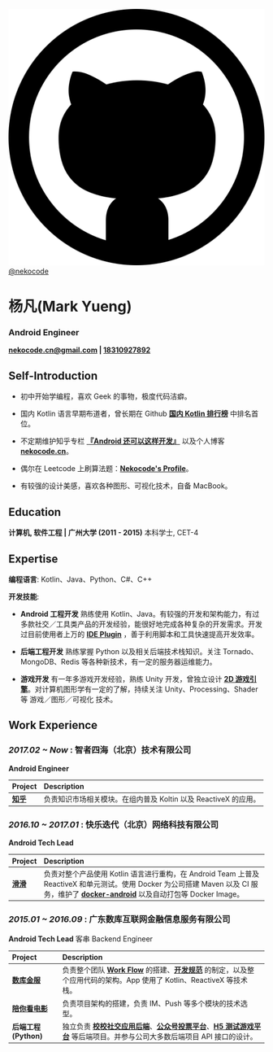 [![github](logo-github.svg) @nekocode](http://github.com/nekocode)

# 杨凡(Mark Yueng)
### Android Engineer
**[nekocode.cn@gmail.com](mailto:nekocode.cn@gmail.com) | [18310927892](tel://18310927892)**

## Self-Introduction

- 初中开始学编程，喜欢 Geek 的事物，极度代码洁癖。

- 国内 Kotlin 语言早期布道者，曾长期在 Github **[国内 Kotlin 排行榜](http://githuber.cn/search?location=&company=&language=Kotlin&keywords=&github_age=)** 中排名首位。

- 不定期维护知乎专栏 **[『Android 还可以这样开发』](https://zhuanlan.zhihu.com/kotandroid)** 以及个人博客 **[nekocode.cn](http://nekocode.cn/)**。

- 偶尔在 Leetcode 上刷算法题：**[Nekocode's Profile](https://leetcode.com/nekocode/)**。

- 有较强的设计美感，喜欢各种图形、可视化技术，自备 MacBook。


## Education

**计算机, 软件工程 | 广州大学 (2011 - 2015)**
 本科学士, CET-4


## Expertise

**编程语言**: Kotlin、Java、Python、C#、C++

**开发技能**:

- **Android 工程开发**
  熟练使用 Kotlin、Java。有较强的开发和架构能力，有过多款社交／工具类产品的开发经验，能很好地完成各种复杂的开发需求。开发过目前使用者上万的 **[IDE Plugin](https://plugins.jetbrains.com/plugin/8086-parcelable-code-generator-for-kotlin-)** ，善于利用脚本和工具快速提高开发效率。

- **后端工程开发**
  熟练掌握 Python 以及相关后端技术栈知识。关注 Tornado、MongoDB、Redis 等各种新技术，有一定的服务器运维能力。

- **游戏开发**
  有一年多游戏开发经验，熟练 Unity 开发，曾独立设计 **[2D 游戏引擎](https://github.com/nekocode/FScript0.2)**。对计算机图形学有一定的了解，持续关注 Unity、Processing、Shader 等 游戏／图形／可视化 技术。


## Work Experience

### *2017.02 ~ Now* : 智者四海（北京）技术有限公司

**Android Engineer**

| Project | Description |
| :----- | :------------------------------------------------------------------------------------ |
| **[知乎](https://www.zhihu.com/app/)** | 负责知识市场相关模块。在组内普及 Koltin 以及 ReactiveX 的应用。 |


### *2016.10 ~ 2017.01* : 快乐迭代（北京）网络科技有限公司

**Android Tech Lead**

| Project | Description |
| :----- | :------------------------------------------------------------------------------------ |
| **[滑滑](http://sj.qq.com/myapp/detail.htm?apkName=com.happyiterating.huahua)** | 负责对整个产品使用 Kotlin 语言进行重构，在 Android Team 上普及 ReactiveX 和单元测试。使用 Docker 为公司搭建 Maven 以及 CI 服务，维护了 **[docker-android](https://github.com/nekocode/docker-android)** 以及自动打包等 Docker Image。 |

### *2015.01 ~ 2016.09* : 广东数库互联网金融信息服务有限公司

**Android Tech Lead** 客串 Backend Engineer

| Project | Description |
| :----- | :------------------------------------------------------------------------------------ |
| **[数库金服](http://www.skotc.cn/)** | 负责整个团队 **[Work Flow](https://zhuanlan.zhihu.com/p/21320023)** 的搭建、**[开发规范](https://github.com/nekocode/nekoblog/blob/master/AndroidDevGuideline.md)** 的制定，以及整个应用代码的架构。App 使用了 Kotlin、ReactiveX 等技术栈。 |
| **[陪你看电影](http://weiying.info/)** | 负责项目架构的搭建，负责 IM、Push 等多个模块的技术选型。 |
| **后端工程(Python)** | 独立负责 **[校校社交应用后端](http://nekocode.cn/doc/)**、**[公众号投票平台](https://github.com/nekocode/weixin_vote)**、**[H5 测试游戏平台](https://github.com/nekocode/wcmovie_test)** 等后端项目。并参与公司大多数后端项目 API 接口的设计。 |